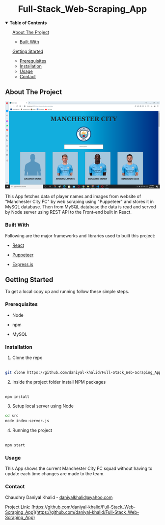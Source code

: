 

  
<h1 align=center>  Full-Stack_Web-Scraping_App </h1>


<!-- TABLE OF CONTENTS -->

<details  open="open">



**<summary>Table of Contents</summary>**

<ol>


<a  href="#about-the-project">About The Project</a>

<ul>

<li><a  href="#built-with">Built With</a></li>

</ul>



<a  href="#getting-started">Getting Started</a>

<ul>

<li><a  href="#prerequisites">Prerequisites</a></li>

<li><a  href="#installation">Installation</a></li>





<li><a  href="#usage">Usage</a></li>
<li><a  href="#contact">Contact</a></li>


</ul>
  
</ol>

</details>

  
  
  

<!-- ABOUT THE PROJECT -->

## About The Project

  ![project-screenshot](/project-screenshot.png)


  

This App fetches data of player names and images from website of "Manchester City FC" by web scraping using "Puppeteer" and stores it in MySQL database. Then from MySQL database the data is read and served by Node server using REST API to the Front-end built in React.
  

### Built With

  

Following are the major frameworks and libraries used to built this project:

*  [React](https://reactjs.org/)

*  [Puppeteer](https://github.com/puppeteer/puppeteer)

*  [Express.js](https://expressjs.com)

  
  
  

<!-- GETTING STARTED -->

## Getting Started

  


To get a local copy up and running follow these simple steps.

  

### Prerequisites

  


* Node

* npm

* MySQL

  

### Installation

  

1. Clone the repo

```sh

git clone https://github.com/daniyal-khalid/Full-Stack_Web-Scraping_App.git

```

2. Inside the project folder install NPM packages

```sh

npm install

```

3. Setup local server using Node 

```sh
cd src
node index-server.js
```
4. Running the project

```sh

npm start

```


  
  
  

<!-- USAGE EXAMPLES -->

### Usage

  

This App shows the current Manchester City FC squad without having to update each time changes are made to the team.
  

<!-- CONTACT -->

### Contact

  

Chaudhry Daniyal Khalid -  daniyalkhalid@yahoo.com

  

Project Link: [https://github.com/daniyal-khalid/Full-Stack_Web-Scraping_App](https://github.com/daniyal-khalid/Full-Stack_Web-Scraping_App)

  
  
  

  
  
  
  
  


